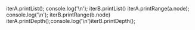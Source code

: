 iterA.printList(); console.log('\n'); iterB.printList()
iterA.printRange(a.node); console.log('\n'); iterB.printRange(b.node)
iterA.printDepth();console.log('\n')iterB.printDepth();